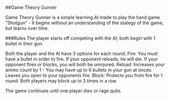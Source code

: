 ##Game Theory Gunner

Game Theory Gunner is a simple learning AI made to play the hand game "Shotgun" - It begins without an understanding of the stategy of the game, but learns over time.



###Rules
  The player starts off competing with the AI; both begin with 1 bullet in their gun.
  
  Both the player and the AI have 3 options for each round.
    Fire:
      You must have a bullet in order to fire.
      If your opponent reloads, he will die.
      If your opponent fires or blocks, you will both be uninjured.
    Reload:
      Increases your ammo count by 1 - You may have up to 6 bullets in your gun at onces.
      Leaves you open to your opponents fire.
    Block:
      Protects you from fire for 1 round.
      Both players may block up to 3 times in a row
      
      
The game continues until one player dies or rage quits.
  
